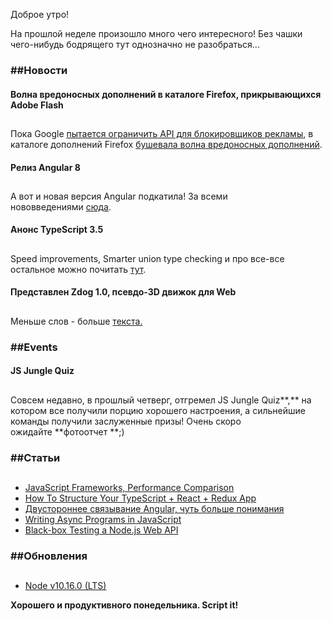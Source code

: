Доброе утро!

На прошлой неделе произошло много чего интересного! Без чашки чего-нибудь бодрящего тут однозначно не разобраться...

### ##Новости

#### Волна вредоносных дополнений в каталоге Firefox, прикрывающихся Adobe Flash

##

Пока Google [пытается ограничить API для блокировщиков рекламы](https://vk.com/away.php?to=https%3A%2F%2Fwww.opennet.ru%2Fopennews%2Fart.shtml%3Fnum%3D50781), в каталоге дополнений Firefox [бушевала волна вредоносных дополнений](https://vk.com/away.php?to=https%3A%2F%2Fwww.opennet.ru%2Fopennews%2Fart.shtml%3Fnum%3D50775).

#### Релиз Angular 8

##

А вот и новая версия Angular подкатила! За всеми нововведениями [сюда](https://vk.com/away.php?to=https%3A%2F%2Fblog.ninja-squad.com%2F2019%2F05%2F29%2Fwhat-is-new-angular-8.0%2F).

#### Анонс TypeScript 3.5

##

Speed improvements, Smarter union type checking и про все-все остальное можно почитать [тут](https://vk.com/away.php?to=https%3A%2F%2Fdevblogs.microsoft.com%2Ftypescript%2Fannouncing-typescript-3-5%2F).

#### Представлен Zdog 1.0, псевдо-3D движок для Web

##

Меньше слов - больше [текста.](https://vk.com/away.php?to=https%3A%2F%2Fwww.opennet.ru%2Fopennews%2Fart.shtml%3Fnum%3D50777)

### ##Events

#### JS Jungle Quiz

##

Совсем недавно, в прошлый четверг, отгремел JS Jungle Quiz**,** на котором все получили порцию хорошего настроения, а сильнейшие команды получили заслуженные призы! Очень скоро ожидайте **фотоотчет **;)

### ##Статьи

##

- [JavaScript Frameworks, Performance Comparison](https://vk.com/away.php?to=https%3A%2F%2Fmedium.com%2F%40ajmeyghani%2Fjavascript-frameworks-performance-comparison-c566d19ab65b)
- [How To Structure Your TypeScript + React + Redux App](https://vk.com/away.php?to=https%3A%2F%2Fmedium.com%2Fswlh%2Fhow-to-structure-your-typescript-react-redux-app-877d1eba1c1e)
- [Двустороннее связывание Angular, чуть больше понимания](https://vk.com/away.php?to=https%3A%2F%2Fhabr.com%2Fru%2Fpost%2F453696%2F)
- [Writing Async Programs in JavaScript](https://vk.com/away.php?to=https%3A%2F%2Fmedium.com%2F%40ajmeyghani%2Fwriting-asynchronous-programs-in-javascript-9a292570b2a6)
- [Black-box Testing a Node.js Web API](https://vk.com/away.php?to=https%3A%2F%2Fmedium.com%2F%40grantcarthew%2Fblack-box-testing-a-node-js-web-api-d626f7d651be)

### ##Обновления

##

- [Node v10.16.0 (LTS)](https://vk.com/away.php?to=https%3A%2F%2Fnodejs.org%2Fen%2Fblog%2Frelease%2Fv10.16.0%2F)

**Хорошего и продуктивного понедельника. Script it!**
